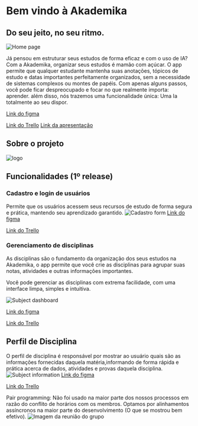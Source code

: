 # Bem vindo à Akademika
## Do seu jeito, no seu ritmo.

![Home page](https://github.com/user-attachments/assets/0389e739-76f0-411d-8eb1-3a82a089bef5)


Já pensou em estruturar seus estudos de forma eficaz e com o uso de IA? Com a Akademika, organizar seus estudos é mamão com açúcar. O app permite que qualquer estudante mantenha suas anotações, tópicos de estudo e datas importantes perfeitamente organizados, sem a necessidade de sistemas complexos ou montes de papéis. Com apenas alguns passos, você pode ficar despreocupado e focar no que realmente importa: aprender. além disso, nós trazemos uma funcionalidade única: Uma Ia totalmente ao seu dispor.

[Link do figma](https://www.figma.com/design/q9mR5Wp2TJW44F6dgbJxMd/Akademika?node-id=44-21&t=scNMNx8ve1yYBw8p-0)

[Link do Trello](https://trello.com/b/bSx1z2P8/akademika)
[Link da apresentação](https://www.canva.com/design/DAGpHsDjYZk/guk5QJ28E735uNUbMpuuAg/edit)
## Sobre o projeto
![logo](https://github.com/user-attachments/assets/17fcbafc-b4b7-4306-ae2f-408124106195)

## Funcionalidades (1º release)

### Cadastro e login de usuários

Permite que os usuários acessem seus recursos de estudo de forma segura e prática, mantendo seu aprendizado garantido.
![Cadastro form](https://github.com/user-attachments/assets/c1b4a13e-9ae1-4d5e-8abc-a1ee24742747)
[Link do figma](https://www.figma.com/proto/q9mR5Wp2TJW44F6dgbJxMd/Akademika?node-id=218-394&p=f&t=c0IokIbE7aeIyFyC-0&scaling=min-zoom&content-scaling=fixed&page-id=0%3A1&starting-point-node-id=44%3A21)

[Link do Trello](https://trello.com/b/bSx1z2P8/akademika)

### Gerenciamento de disciplinas

As disciplinas são o fundamento da organização dos seus estudos na Akademika, o app permite que você crie as disciplinas para agrupar suas notas, atividades e outras informações importantes.

Você pode gerenciar as disciplinas com extrema facilidade, com uma interface limpa, simples e intuitiva.

![Subject dashboard](https://github.com/user-attachments/assets/59035132-a161-43bd-aff3-026bb6c030ca)

[Link do figma](https://www.figma.com/proto/q9mR5Wp2TJW44F6dgbJxMd/Akademika?node-id=254-425&p=f&t=c0IokIbE7aeIyFyC-0&scaling=min-zoom&content-scaling=fixed&page-id=0%3A1&starting-point-node-id=44%3A21)

[Link do Trello](https://trello.com/b/bSx1z2P8/akademika)

## Perfil de Disciplina
O perfil de disciplina é responsável por mostrar ao usuário quais são as informações fornecidas daquela matéria,informando de forma rápida e prática acerca de dados, atividades e provas daquela disciplina.
![Subject information](https://github.com/user-attachments/assets/ce2a9052-8b96-404b-8baa-08f814edfe7e)
[Link do figma](https://www.figma.com/proto/q9mR5Wp2TJW44F6dgbJxMd/Akademika?node-id=307-628&p=f&t=c0IokIbE7aeIyFyC-0&scaling=min-zoom&content-scaling=fixed&page-id=0%3A1&starting-point-node-id=44%3A21)

[Link do Trello](https://trello.com/b/bSx1z2P8/akademika)

Pair programming: Não foi usado na maior parte dos nossos processos em razão do conflito de horários com os membros. Optamos por alinhamentos assíncronos na maior parte do desenvolvimento (O que se mostrou bem efetivo).
![Imagem da reunião do grupo](https://github.com/user-attachments/assets/c2082936-9a35-4650-bc21-d0d8ee00ecee)



